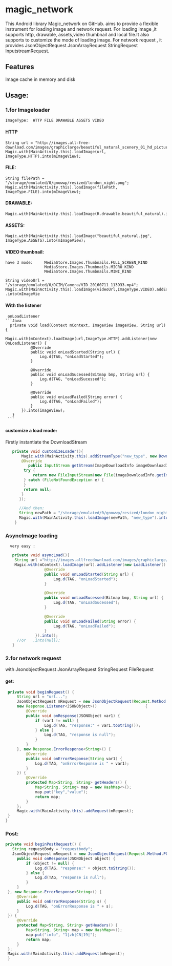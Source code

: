 # magic_network

This Android library Magic_network on GitHub.  aims to provide a flexible instrument for loading image and network request.
For loading image ,it supports http, drawable, assets,video thumbnail and local file.It also supports to customize the mode of loading image.
For network request , it provides JsonObjectRequest JsonArrayRequest StringRequest InputstreamRequest.

## Features
Image cache in memory and disk

## Usage:
   
### 1.for Imageloader
    ImageType:  HTTP FILE DRAWABLE ASSETS VIDEO
  
  #### HTTP
    String url = "http://images.all-free-download.com/images/graphiclarge/beautiful_natural_scenery_01_hd_picture_166232.jpg";
    Magic.with(MainActivity.this).loadImage(url, ImageType.HTTP).into(mImageView);
    
  #### FILE:
    String filePath = "/storage/emulated/0/gnowwp/resized/london_night.png";
    Magic.with(MainActivity.this).loadImage(filePath, ImageType.FILE).into(mImageView);

  #### DRAWABLE:
    Magic.with(MainActivity.this).loadImage(R.drawable.beautiful_natural).into(mImageView);

  #### ASSETS:
    Magic.with(MainActivity.this).loadImage("beautiful_natural.jpg", ImageType.ASSETS).into(mImageView);
   
  #### VIDEO thumbnail:
    have 3 mode:     MediaStore.Images.Thumbnails.FULL_SCREEN_KIND
                     MediaStore.Images.Thumbnails.MICRO_KIND
                     MediaStore.Images.Thumbnails.MINI_KIND
    
    String videoUrl = "/storage/emulated/0/DCIM/Camera/VID_20160711_113933.mp4";
    Magic.with(MainActivity.this).loadImage(videoUrl,ImageType.VIDEO).addExtra(MediaStore.Images.Thumbnails.FULL_SCREEN_KIND)     .into(mImageVie
 

  #### With the listener
     onLoadListener
    ```Java
      private void load(Context mContext, ImageView imageView, String url) {
           Magic.with(mContext).loadImage(url,ImageType.HTTP).addListener(new OnLoadListener() {
               @Override
               public void onLoadStarted(String url) {
                   Log.d(TAG, "onLoadStarted");
               }

               @Override
               public void onLoadSucessed(Bitmap bmp, String url) {
                   Log.d(TAG, "onLoadSucessed");
               }

               @Override
               public void onLoadFailed(String error) {
                   Log.d(TAG, "onLoadFailed");
               }
           }).into(imageView);
       }
     ```
  #### customize a load mode:
   Firstly instantiate the DownloadStream
   ```java
      private void customizeLoader(){
          Magic.with(MainActivity.this).addStreamType("new_type", new DownloadStream() {
          @Override
             public InputStream getStream(ImageDownloadInfo imageDownloadInfo) {
           try {
               return new FileInputStream(new File(imageDownloadInfo.getImageUrl()));
           } catch (FileNotFoundException e) {
           }
           return null;
          }
         });

         //And then:
         String newPath = "/storage/emulated/0/gnowwp/resized/london_night.png";
         Magic.with(MainActivity.this).loadImage(newPath, "new_type").into(mImageView);
       } 
   ```
 
 ### AsyncImage loading
      very easy :
   ```Java 
      private void asyncLoad(){
       String url ="http://images.allfreedownload.com/images/graphiclarge/beautiful_natural_scenery_01_hd_picture_166232.jpg";
       Magic.with(mContext).loadImage(url).addListener(new LoadListener() {
                    @Override
                    public void onLoadStarted(String url) {
                        Log.d(TAG, "onLoadStarted");
                    }

                    @Override
                    public void onLoadSucessed(Bitmap bmp, String url) {
                        Log.d(TAG, "onLoadSucessed");
                    }

                    @Override
                    public void onLoadFailed(String error) {
                        Log.d(TAG, "onLoadFailed");
                    }
                }).into();
        //or   .into(null);
      }
   ```
     
### 2.for network request 
   with JsonobjectRequest JsonArrayRequest StringRequest FileRequest
    
   #### get:
   ```java
    private void beginRequest() {
        String url = "url...";
        JsonObjectRequest mRequest = new JsonObjectRequest(Request.Method.GET, url, null, 
        new Response.Listener<JSONObject>()                     {
            @Override
            public void onResponse(JSONObject var1) {
                if (var1 != null) {
                    Log.d(TAG, "response:" + var1.toString());
                } else {
                    Log.d(TAG, "response is null");
                }
            }
        }, new Response.ErrorResponse<String>() {
            @Override
            public void onErrorResponse(String var1) {
                Log.d(TAG, "onErrorResponse is " + var1);
            }
        }) {
            @Override
            protected Map<String, String> getHeaders() {
                Map<String, String> map = new HashMap<>();
                map.put("key","value");
                return map;
            }
        };
        Magic.with(MainActivity.this).addRequest(mRequest);
    }
   }
   ```
   ### Post:
    
   ```Java 
   private void beginPostRequest() {
      String requestBody = "requestbody";
      JsonObjectRequest mRequest = new JsonObjectRequest(Request.Method.POST, url, requestBody, new   Response.Listener<JSONObject>() {
        public void onResponse(JSONObject object) {
            if (object != null) {
                Log.d(TAG, "response:" + object.toString());
            } else {
                Log.d(TAG, "response is null");
            }
        }
    }, new Response.ErrorResponse<String>() {
        @Override
        public void onErrorResponse(String s) {
            Log.d(TAG, "onErrorResponse is " + s);
        }
    }) {
        @Override
        protected Map<String, String> getHeaders() {
            Map<String, String> map = new HashMap<>();
            map.put("info", "1|zh|CN|19|");
            return map;
        }
    };
    Magic.with(MainActivity.this).addRequest(mRequest);
    }
   ```
